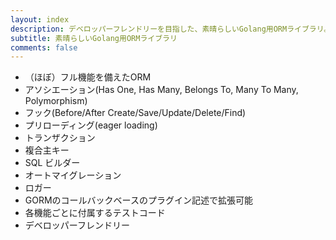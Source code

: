```yaml
---
layout: index
description: デベロッパーフレンドリーを目指した、素晴らしいGolang用ORMライブラリ。
subtitle: 素晴らしいGolang用ORMライブラリ
comments: false
---
```

* <i class="fa fa-arrow-circle-right" aria-hidden="true"></i> （ほぼ）フル機能を備えたORM
* <i class="fa fa-arrow-circle-right" aria-hidden="true"></i> アソシエーション(Has One, Has Many, Belongs To, Many To Many, Polymorphism)
* <i class="fa fa-arrow-circle-right" aria-hidden="true"></i> フック(Before/After Create/Save/Update/Delete/Find)
* <i class="fa fa-arrow-circle-right" aria-hidden="true"></i> プリローディング(eager loading)
* <i class="fa fa-arrow-circle-right" aria-hidden="true"></i> トランザクション
* <i class="fa fa-arrow-circle-right" aria-hidden="true"></i> 複合主キー
* <i class="fa fa-arrow-circle-right" aria-hidden="true"></i> SQL ビルダー
* <i class="fa fa-arrow-circle-right" aria-hidden="true"></i> オートマイグレーション
* <i class="fa fa-arrow-circle-right" aria-hidden="true"></i> ロガー
* <i class="fa fa-arrow-circle-right" aria-hidden="true"></i> GORMのコールバックベースのプラグイン記述で拡張可能
* <i class="fa fa-arrow-circle-right" aria-hidden="true"></i> 各機能ごとに付属するテストコード
* <i class="fa fa-arrow-circle-right" aria-hidden="true"></i> デベロッパーフレンドリー